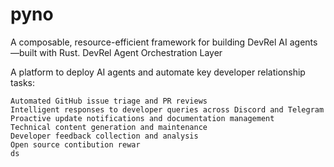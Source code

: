 # pyno
A composable, resource-efficient framework for building DevRel AI agents—built with Rust.
DevRel Agent Orchestration Layer

A platform to deploy AI agents and automate key developer relationship tasks:

    Automated GitHub issue triage and PR reviews
    Intelligent responses to developer queries across Discord and Telegram
    Proactive update notifications and documentation management
    Technical content generation and maintenance
    Developer feedback collection and analysis
    Open source contibution rewar
    ds
